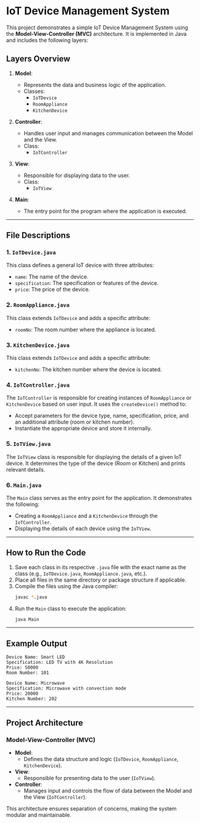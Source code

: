 # IoT Device Management System

This project demonstrates a simple IoT Device Management System using the **Model-View-Controller (MVC)** architecture. It is implemented in Java and includes the following layers:

## Layers Overview
1. **Model**:
   - Represents the data and business logic of the application.
   - Classes:
     - `IoTDevice`
     - `RoomAppliance`
     - `KitchenDevice`

2. **Controller**:
   - Handles user input and manages communication between the Model and the View.
   - Class:
     - `IoTController`

3. **View**:
   - Responsible for displaying data to the user.
   - Class:
     - `IoTView`

4. **Main**:
   - The entry point for the program where the application is executed.

---

## File Descriptions

### 1. `IoTDevice.java`
This class defines a general IoT device with three attributes:
- `name`: The name of the device.
- `specification`: The specification or features of the device.
- `price`: The price of the device.

### 2. `RoomAppliance.java`
This class extends `IoTDevice` and adds a specific attribute:
- `roomNo`: The room number where the appliance is located.

### 3. `KitchenDevice.java`
This class extends `IoTDevice` and adds a specific attribute:
- `kitchenNo`: The kitchen number where the device is located.

### 4. `IoTController.java`
The `IoTController` is responsible for creating instances of `RoomAppliance` or `KitchenDevice` based on user input. It uses the `createDevice()` method to:
- Accept parameters for the device type, name, specification, price, and an additional attribute (room or kitchen number).
- Instantiate the appropriate device and store it internally.

### 5. `IoTView.java`
The `IoTView` class is responsible for displaying the details of a given IoT device. It determines the type of the device (Room or Kitchen) and prints relevant details.

### 6. `Main.java`
The `Main` class serves as the entry point for the application. It demonstrates the following:
- Creating a `RoomAppliance` and a `KitchenDevice` through the `IoTController`.
- Displaying the details of each device using the `IoTView`.

---

## How to Run the Code
1. Save each class in its respective `.java` file with the exact name as the class (e.g., `IoTDevice.java`, `RoomAppliance.java`, etc.).
2. Place all files in the same directory or package structure if applicable.
3. Compile the files using the Java compiler:
   ```bash
   javac *.java
   ```
4. Run the `Main` class to execute the application:
   ```bash
   java Main
   ```

---

## Example Output
```
Device Name: Smart LED
Specification: LED TV with 4K Resolution
Price: 50000
Room Number: 101

Device Name: Microwave
Specification: Microwave with convection mode
Price: 20000
Kitchen Number: 202
```

---

## Project Architecture

### **Model-View-Controller (MVC)**
- **Model**:
  - Defines the data structure and logic (`IoTDevice`, `RoomAppliance`, `KitchenDevice`).
- **View**:
  - Responsible for presenting data to the user (`IoTView`).
- **Controller**:
  - Manages input and controls the flow of data between the Model and the View (`IoTController`).

This architecture ensures separation of concerns, making the system modular and maintainable.
